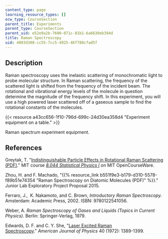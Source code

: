 ```yaml
---
content_type: page
learning_resource_types: []
ocw_type: CourseSection
parent_title: Experiments
parent_type: CourseSection
parent_uid: e52e9a2b-7600-071c-81b1-6a6630eb394d
title: Raman Spectroscopy
uid: 4003d308-cc55-7cc5-4925-46f780cfad5f
---
```


Description
-----------

Raman spectroscopy uses the inelastic scattering of monochromatic light to probe molecular structure. In Raman scattering, the frequency of the scattered light is shifted from the frequency of the incident beam. The rotational and vibrational energy levels of the molecule in question determine the magnitude of the frequency shift. In this experiment, you will use a high powered laser scattered off of a gaseous sample to find the rotational constants of the molecules.

{{< resource a43cc656-1f10-796d-699c-24d30ea358d4 "Experiment equipment on a table." >}}

Raman spectrum experiment equipment.

References
----------

Greytak, T. "[Indistinguishable Particle Effects in Rotational Raman Scattering (PDF)](/courses/8-044-statistical-physics-i-spring-2013/resources/mit8_044s13_notes-raman)." MIT course _[8.044 Statistical Physics I](/courses/8-044-statistical-physics-i-spring-2013)_ on MIT OpenCourseWare.

Zhou, H. and F. Machado, "{{% resource_link b551f9e3-b179-d310-5578-f89b51e74354 "Raman Spectroscopy on Diatomic Molecules (PDF)" %}}." Junior Lab Exploratory Project Proposal 2015.

Ferraro, J.,  K. Nakamoto, and C. Brown, _Introductory Raman Spectroscopy._ Amsterdam: Academic Press, 2002. ISBN: 9780122541056.

Weber, A. _Raman Spectroscopy of Gases and Liquids (Topics in Current Physics)._ Berlin: Springer-Verlag, 1979.

Edwards, D. F. and C. Y. She, "[Laser Excited Raman Spectroscopy](https://aapt.scitation.org/doi/10.1119/1.1986860)." _American Journal of Physics_ 40 (1972): 1389-1399.